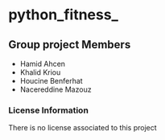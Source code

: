 # python_fitness_

## Group project Members
 - Hamid Ahcen
 - Khalid Kriou
 - Houcine Benferhat
 - Nacereddine Mazouz

### License Information 
There is no license associated to this project
